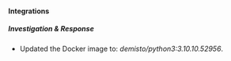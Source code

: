 #### Integrations
##### Investigation & Response
- Updated the Docker image to: *demisto/python3:3.10.10.52956*.
